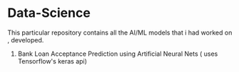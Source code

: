 # Data-Science

This particular repository contains all the AI/ML models that i had worked on , developed.

1. Bank Loan Acceptance Prediction using Artificial Neural Nets ( uses Tensorflow's keras api)
